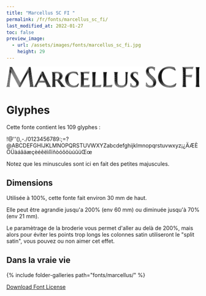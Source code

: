 ```yaml
---
title: "Marcellus SC FI "
permalink: /fr/fonts/marcellus_sc_fi/
last_modified_at: 2022-01-27
toc: false
preview_image:
  - url: /assets/images/fonts/marcellus_sc_fi.jpg
    height: 29
---
```

![MarcellusSCFI](/assets/images/fonts/marcellus_sc_fi.jpg)


# Glyphes

Cette fonte contient les 109 glyphes :
	
!@'’(),-./0123456789:;=?@ABCDEFGHIJKLMNOPQRSTUVWXYZabcdefghijklmnopqrstuvwxyz¡¿ÄÆÈÖÜàáâäæçèéêëìíîïñòóôöùúûüŒœ

Notez que les minuscules sont ici en fait des petites majuscules.

## Dimensions

Utilisée à 100%, cette fonte fait environ 30 mm de haut.

Elle peut être agrandie jusqu'a 200% (env 60  mm) ou diminuée jusqu'à 70% (env  21 mm).

Le paramètrage de la broderie vous permet d'aller au delà de 200%, mais alors pour éviter les points trop longs les colonnes satin utiliseront le "split satin", vous pouvez ou non aimer cet effet.

## Dans la vraie vie


{% include folder-galleries path="fonts/marcellus/" %}



[Download Font License](https://github.com/inkstitch/inkstitch/tree/main/fonts/marcelusSC_FI/LICENSE)
